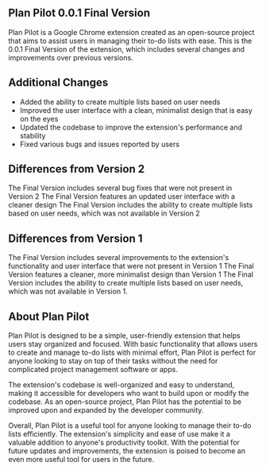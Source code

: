 Plan Pilot 0.0.1 Final Version
---

Plan Pilot is a Google Chrome extension created as an open-source project that aims to assist users in managing their to-do lists with ease. This is the 0.0.1 Final Version of the extension, which includes several changes and improvements over previous versions.

Additional Changes
---

* Added the ability to create multiple lists based on user needs
* Improved the user interface with a clean, minimalist design that is easy on the eyes
* Updated the codebase to improve the extension's performance and stability
* Fixed various bugs and issues reported by users

Differences from Version 2
--------------------------
The Final Version includes several bug fixes that were not present in Version 2
The Final Version features an updated user interface with a cleaner design
The Final Version includes the ability to create multiple lists based on user needs, which was not available in Version 2

Differences from Version 1
--------------------------

The Final Version includes several improvements to the extension's functionality and user interface that were not present in Version 1
The Final Version features a cleaner, more minimalist design than Version 1
The Final Version includes the ability to create multiple lists based on user needs, which was not available in Version 1.

About Plan Pilot
------------------

Plan Pilot is designed to be a simple, user-friendly extension that helps users stay organized and focused. With basic functionality that allows users to create and manage to-do lists with minimal effort, Plan Pilot is perfect for anyone looking to stay on top of their tasks without the need for complicated project management software or apps.

The extension's codebase is well-organized and easy to understand, making it accessible for developers who want to build upon or modify the codebase. As an open-source project, Plan Pilot has the potential to be improved upon and expanded by the developer community.

Overall, Plan Pilot is a useful tool for anyone looking to manage their to-do lists efficiently. The extension's simplicity and ease of use make it a valuable addition to anyone's productivity toolkit. With the potential for future updates and improvements, the extension is poised to become an even more useful tool for users in the future.
